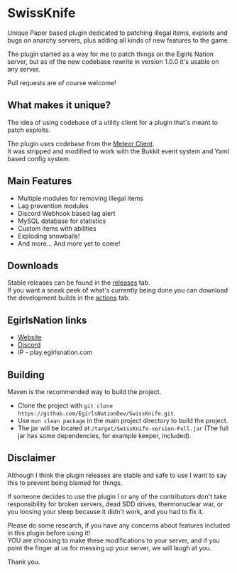 # SwissKnife

Unique Paper based plugin dedicated to patching illegal items, exploits and bugs on anarchy servers, plus adding all kinds of new features to the game.  

The plugin started as a way for me to patch things on the Egirls Nation server, but as of the new codebase rewrite in version 1.0.0 it's usable on any server.
 
Pull requests are of course welcome!  

## What makes it unique?

The idea of using codebase of a utility client for a plugin that's meant to patch exploits.

The plugin uses codebase from the [Meteor Client](https://github.com/MeteorDevelopment/meteor-client).  
It was stripped and modified to work with the Bukkit event system and Yaml based config system.

## Main Features
- Multiple modules for removing illegal items
- Lag prevention modules
- Discord Webhook based lag alert
- MySQL database for statistics
- Custom items with abilities
- Exploding snowballs!
- And more... And more yet to come!

## Downloads

Stable releases can be found in the [releases](https://github.com/EgirlsNationDev/SwissKnife/releases) tab.  
If you want a sneak peek of what's currently being done you can download the development builds in the [actions](https://github.com/EgirlsNationDev/SwissKnife/actions/workflows/maven.yml) tab.

## EgirlsNation links
- [Website](https://egirlsnation.com/)
- [Discord](https://egirlsnation.com/discord)
- IP - play.egirlsnation.com

## Building

Maven is the recommended way to build the project.

- Clone the project with `git clone https://github.com/EgirlsNationDev/SwissKnife.git`.  
- Use `mvn clean package` in the main project directory to build the project.  
- The jar will be located at `/target/SwissKnife-version-Full.jar` (The full jar has some dependencies, for example keeper, included).

## Disclaimer

Although I think the plugin releases are stable and safe to use I want to say this to prevent being blamed for things.

If someone decides to use the plugin I or any of the contributors don't take responsibility for broken servers, dead SDD drives, thermonuclear war, or you loosing your sleep because it didn't work, and you had to fix it.

Please do some research, if you have any concerns about features included in this plugin before using it!  
YOU are choosing to make these modifications to your server, and if you point the finger at us for messing up your server, we will laugh at you.

Thank you. 
